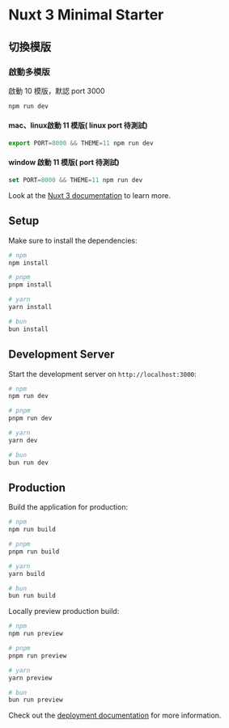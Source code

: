 # Nuxt 3 Minimal Starter

## 切換模版

### 啟動多模版

啟動 10 模版，默認 port 3000

```jsx
npm run dev
```

#### mac、linux啟動 11 模版( linux port 待測試)

```jsx
export PORT=8000 && THEME=11 npm run dev
```

#### window 啟動 11 模版( port 待測試) ###

```jsx
set PORT=8000 && THEME=11 npm run dev
```

Look at the [Nuxt 3 documentation](https://nuxt.com/docs/getting-started/introduction) to learn more.

## Setup

Make sure to install the dependencies:

```bash
# npm
npm install

# pnpm
pnpm install

# yarn
yarn install

# bun
bun install
```

## Development Server

Start the development server on `http://localhost:3000`:

```bash
# npm
npm run dev

# pnpm
pnpm run dev

# yarn
yarn dev

# bun
bun run dev
```

## Production

Build the application for production:

```bash
# npm
npm run build

# pnpm
pnpm run build

# yarn
yarn build

# bun
bun run build
```

Locally preview production build:

```bash
# npm
npm run preview

# pnpm
pnpm run preview

# yarn
yarn preview

# bun
bun run preview
```

Check out the [deployment documentation](https://nuxt.com/docs/getting-started/deployment) for more information.
